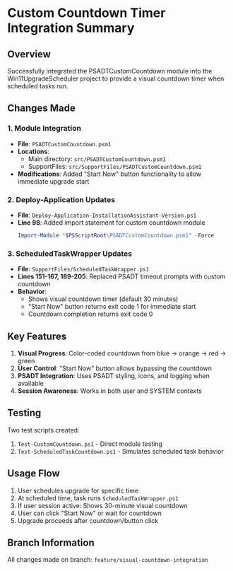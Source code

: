 # Custom Countdown Timer Integration Summary

## Overview
Successfully integrated the PSADTCustomCountdown module into the Win11UpgradeScheduler project to provide a visual countdown timer when scheduled tasks run.

## Changes Made

### 1. Module Integration
- **File**: `PSADTCustomCountdown.psm1`
- **Locations**: 
  - Main directory: `src/PSADTCustomCountdown.psm1`
  - SupportFiles: `src/SupportFiles/PSADTCustomCountdown.psm1`
- **Modifications**: Added "Start Now" button functionality to allow immediate upgrade start

### 2. Deploy-Application Updates
- **File**: `Deploy-Application-InstallationAssistant-Version.ps1`
- **Line 98**: Added import statement for custom countdown module
  ```powershell
  Import-Module "$PSScriptRoot\PSADTCustomCountdown.psm1" -Force
  ```

### 3. ScheduledTaskWrapper Updates  
- **File**: `SupportFiles/ScheduledTaskWrapper.ps1`
- **Lines 151-167, 189-205**: Replaced PSADT timeout prompts with custom countdown
- **Behavior**: 
  - Shows visual countdown timer (default 30 minutes)
  - "Start Now" button returns exit code 1 for immediate start
  - Countdown completion returns exit code 0

## Key Features

1. **Visual Progress**: Color-coded countdown from blue → orange → red → green
2. **User Control**: "Start Now" button allows bypassing the countdown
3. **PSADT Integration**: Uses PSADT styling, icons, and logging when available
4. **Session Awareness**: Works in both user and SYSTEM contexts

## Testing

Two test scripts created:
1. `Test-CustomCountdown.ps1` - Direct module testing
2. `Test-ScheduledTaskCountdown.ps1` - Simulates scheduled task behavior

## Usage Flow

1. User schedules upgrade for specific time
2. At scheduled time, task runs `ScheduledTaskWrapper.ps1`
3. If user session active: Shows 30-minute visual countdown
4. User can click "Start Now" or wait for countdown
5. Upgrade proceeds after countdown/button click

## Branch Information
All changes made on branch: `feature/visual-countdown-integration`